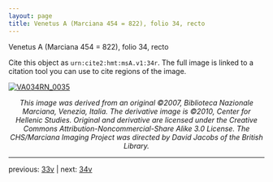 ```yaml
---
layout: page
title: Venetus A (Marciana 454 = 822), folio 34, recto
---
```


Venetus A (Marciana 454 = 822), folio 34, recto

Cite this object as `urn:cite2:hmt:msA.v1:34r`.  The full image is linked to a citation tool you can use to cite regions of the image.

[![VA034RN_0035](http://www.homermultitext.org/iipsrv?IIIF=/project/homer/pyramidal/deepzoom/hmt/vaimg/2017a/VA034RN_0035.tif/full/800,/0/default.jpg)](http://www.homermultitext.org/ict2/?urn=urn:cite2:hmt:vaimg.2017a:VA034RN_0035) 

<p style="text-align: center; font-style: italic;">This image was derived from an original ©2007, Biblioteca Nazionale Marciana, Venezia, Italia. The derivative image is ©2010, Center for Hellenic Studies. Original and derivative are licensed under the Creative Commons Attribution-Noncommercial-Share Alike 3.0 License. The CHS/Marciana Imaging Project was directed by David Jacobs of the British Library.</p>

---

previous: [33v](../33v/) | next: [34v](../34v/)
